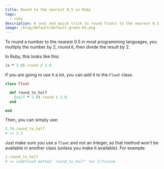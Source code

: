 ```yaml
---
title: Round to the nearest 0.5 in Ruby
tags:
  - ruby
description: A cool and quick trick to round floats to the nearest 0.5 in Ruby.
image: /blog/default/default-green-03.png
---
```


To round a number to the nearest 0.5 in most programming languages, you multiply the number by 2, round it, then divide the result by 2.

In Ruby, this looks like this:

```ruby
(x * 2.0).round / 2.0
```

If you are going to use it a lot, you can add it to the `Float` class:

```ruby
class Float

  def round_to_half
    (self * 2.0).round / 2.0
  end

end
```

Then, you can simply use:

```ruby
3.74.round_to_half
# => 3.5
```

Just make sure you use a `float` and not an integer, as that method won't be available in another class (unless you make it available). For example:

```ruby
2.round_to_half
# => undefined method `round_to_half' for 2:Fixnum
```
